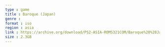 ```yaml
---
type : game
title : Baroque (Japan)
genre : 
format : iso
region : asia
link : https://archive.org/download/PS2-ASIA-ROMS321COM/Baroque%20%28Japan%29.7z
size : 2.3GB
---
```

